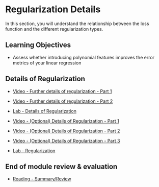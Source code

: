 # Regularization Details

In this section, you will understand the relationship between the loss function and the different regularization types.

## Learning Objectives

- Assess whether introducing polynomial features improves the error metrics of your linear regression

## Details of Regularization

- [Video - Further details of regularization - Part 1](https://www.coursera.org/learn/supervised-machine-learning-regression/lecture/BrVJI/further-details-of-regularization-part-1)

- [Video - Further details of regularization - Part 2](https://www.coursera.org/learn/supervised-machine-learning-regression/lecture/OaoqR/further-details-of-regularization-part-2)

- [Lab - Details of Regularization](./Labs/02e_LAB_Regularization.ipynb)

- [Video - (Optional) Details of Regularization - Part 1](https://www.coursera.org/learn/supervised-machine-learning-regression/lecture/Z0dNq/optional-details-of-regularization-part-1)

- [Video - (Optional) Details of Regularization - Part 2](https://www.coursera.org/learn/supervised-machine-learning-regression/lecture/G4Gor/optional-details-of-regularization-part-2)

- [Video - (Optional) Details of Regularization - Part 3](https://www.coursera.org/learn/supervised-machine-learning-regression/lecture/W8ysH/optional-details-of-regularization-part-3)

- [Lab - Regularization](./Labs/Regularization_Techniques.ipynb)

## End of module review & evaluation

- [Reading - Summary/Review](https://www.coursera.org/learn/supervised-machine-learning-regression/supplement/iNB3X/summary-review)